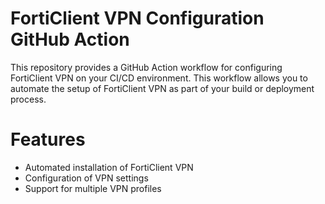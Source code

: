 # FortiClient VPN Configuration GitHub Action
This repository provides a GitHub Action workflow for configuring FortiClient VPN on your CI/CD environment. This workflow allows you to automate the setup of FortiClient VPN as part of your build or deployment process.

# Features
- Automated installation of FortiClient VPN
- Configuration of VPN settings
- Support for multiple VPN profiles
